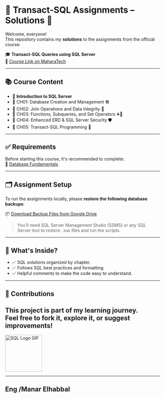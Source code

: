 # 🧠 Transact-SQL Assignments – Solutions 💾

Welcome, everyone!  
This repository contains my **solutions** to the assignments from the official course:

🎓 **Transact-SQL Queries using SQL Server**  
🔗 [Course Link on MaharaTech](https://maharatech.gov.eg/course/view.php?id=2288)

---

## 📚 Course Content

- 🔹 **Introduction to SQL Server**
- 🔹 CH01: Database Creation and Management 🛠️
- 🔹 CH02: Join Operations and Data Integrity 🔗
- 🔹 CH03: Functions, Subqueries, and Set Operators ➕🧩
- 🔹 CH04: Enhanced ERD & SQL Server Security 🛡️
- 🔹 CH05: Transact-SQL Programming 🧾

---

## ✅ Requirements

Before starting this course, it's recommended to complete:  
📘 [Database Fundamentals](https://maharatech.gov.eg/course/view.php?id=740)

---

## 🗂️ Assignment Setup

To run the assignments locally, please **restore the following database backups**:

📦 [Download Backup Files from Google Drive](https://drive.google.com/drive/folders/1WvEmG6Lw78_xmxEgjm7QU1eOpqe3rDfj?usp=drive_link)

> You'll need SQL Server Management Studio (SSMS) or any SQL Server tool to restore `.bak` files and run the scripts.

---

## 🚀 What's Inside?

- ✅ SQL solutions organized by chapter.
- ✅ Follows SQL best practices and formatting.
- ✅ Helpful comments to make the code easy to understand.

---

## 🤝 Contributions

This project is part of my learning journey.  
Feel free to fork it, explore it, or suggest improvements!
---
<img src="https://media.giphy.com/media/SWoSkN6DxTszqIKEqv/giphy.gif" width="120" alt="SQL Logo GIF">

---
Eng /Manar Elhabbal
---
